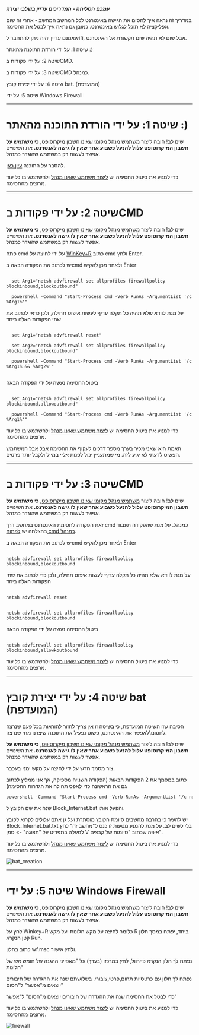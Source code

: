 **_עמכם הסליחה - המדריכים עדיין בשלבי יצירה_**

במדריך זה נראה איך לחסום את הגישה באינטרנט לכל המחשב המחשב - אחרי זה שום אפליקציה לא תוכל לגלוש באינטרנט. כמובן גם נראה איך לבטל את החסימה.

אמנם עדיין יהיה ניתן להתחבר לwifi, אבל שום לא תהיה שום תקשורת אל האינטרנט.

שיטה 1: על ידי הורדת התוכנה מהאתר :)

שיטה 2: על ידי פקודות בCMD.

שיטה 3: על ידי פקודות בCMD כמנהל.

שיטה 4: על ידי יצירת קובץ bat. (המועדפת)

שיטה 5: על ידי Windows Firewall

---

# שיטה 1: על ידי הורדת התוכנה מהאתר :)

שים לב! חובה ליצור [משתמש מנהל מקומי שאינו חשבון מיקרוסופט](https://koshernet.github.io/2023/05/07/%D7%9E%D7%93%D7%A8%D7%99%D7%9A-%D7%9C%D7%99%D7%A6%D7%99%D7%A8%D7%AA-%D7%9E%D7%A9%D7%AA%D7%9E%D7%A9-%D7%97%D7%93%D7%A9-%D7%91%D7%9E%D7%97%D7%A9%D7%91.html), **כי משתמש על חשבון המיקרוסופט עלול להנעל כשבוע אחר שאין לו גישה לאנטרנט.** את השינויים אפשר לעשות רק במשתמש שהוגדר כמנהל.

להסבר על התוכנה [עיין כאן](https://koshernet.github.io/2023/10/07/%D7%94%D7%9E%D7%93%D7%A8%D7%99%D7%9A-%D7%94%D7%9E%D7%9C%D7%90-%D7%94%D7%A7%D7%A6%D7%A8-%D7%9C%D7%A0%D7%99%D7%94%D7%95%D7%9C-%D7%94%D7%97%D7%A1%D7%99%D7%9E%D7%94-%D7%91%D7%9E%D7%97%D7%A9%D7%91.html).

כדי למנוע את ביטול החסימה יש [ליצור משתמש שאינו מנהל](https://koshernet.github.io/2023/05/07/%D7%9E%D7%93%D7%A8%D7%99%D7%9A-%D7%9C%D7%99%D7%A6%D7%99%D7%A8%D7%AA-%D7%9E%D7%A9%D7%AA%D7%9E%D7%A9-%D7%97%D7%93%D7%A9-%D7%91%D7%9E%D7%97%D7%A9%D7%91.html) ולהשתמש בו כל עוד מרוצים מהחסימה.

---

#  שיטה 2: על ידי פקודות בCMD

שים לב! חובה ליצור [משתמש מנהל מקומי שאינו חשבון מיקרוסופט](https://koshernet.github.io/2023/05/07/%D7%9E%D7%93%D7%A8%D7%99%D7%9A-%D7%9C%D7%99%D7%A6%D7%99%D7%A8%D7%AA-%D7%9E%D7%A9%D7%AA%D7%9E%D7%A9-%D7%97%D7%93%D7%A9-%D7%91%D7%9E%D7%97%D7%A9%D7%91.html), **כי משתמש על חשבון המיקרוסופט עלול להנעל כשבוע אחר שאין לו גישה לאנטרנט.** את השינויים אפשר לעשות רק במשתמש שהוגדר כמנהל.

פתח cmd על ידי לחיצה על [WinKey+R](https://koshernet.github.io/2023/05/07/%D7%9C%D7%A4%D7%AA%D7%95%D7%97-CMD-%D7%9B%D7%9E%D7%A0%D7%94%D7%9C.html#%D7%A9%D7%99%D7%98%D7%94-2-%D7%93%D7%A8%D7%9A-run-winkeyr-%D7%94%D7%9E%D7%95%D7%A2%D7%93%D7%A4%D7%AA) כתוב cmd ולחץ Enter.

יש לכתוב את הפקודה הבאה בcmd ולאחר מכן להקיש Enter

<div class="code_div" dir="ltr">
<code class="language-cmd">
  set Arg1="netsh advfirewall set allprofiles firewallpolicy blockinbound,blockoutbound" <br>
  powershell -Command "Start-Process cmd -Verb RunAs -ArgumentList '/c %Arg1%'"
</code>
</div>

על מנת לוודא שלא תהיה כל תקלה עדיף לעשות איפוס תחילה, ולכן כדאי לכתוב את שתי הפקודות האלה ביחד

<div class="code_div" dir="ltr">
<code class="language-cmd">
  set Arg1="netsh advfirewall reset" <br>
  set Arg2="netsh advfirewall set allprofiles firewallpolicy blockinbound,blockoutbound" <br>
  powershell -Command "Start-Process cmd -Verb RunAs -ArgumentList '/c %Arg1% && %Arg2%'"

</code>
</div>

ביטול החסימה נעשה על ידי הפקודה הבאה

<div class="code_div" dir="ltr">
<code class="language-cmd">
  set Arg1="netsh advfirewall set allprofiles firewallpolicy blockinbound,allowoutbound" <br>
  powershell -Command "Start-Process cmd -Verb RunAs -ArgumentList '/c %Arg1%'"
</code>
</div>

כדי למנוע את ביטול החסימה יש [ליצור משתמש שאינו מנהל](https://koshernet.github.io/2023/05/07/%D7%9E%D7%93%D7%A8%D7%99%D7%9A-%D7%9C%D7%99%D7%A6%D7%99%D7%A8%D7%AA-%D7%9E%D7%A9%D7%AA%D7%9E%D7%A9-%D7%97%D7%93%D7%A9-%D7%91%D7%9E%D7%97%D7%A9%D7%91.html) ולהשתמש בו כל עוד מרוצים מהחסימה.

האמת היא שאני מכיר בערך מספר דרכים לעקוף את החסימה אבל אבל המשתמש הפשוט לדעתי לא יגיע לזה. מי שמתעניין יכול לפנות אליי במייל ולקבל יותר פרטים.

---

#  שיטה 3: על ידי פקודות בCMD

שים לב! חובה ליצור [משתמש מנהל מקומי שאינו חשבון מיקרוסופט](https://koshernet.github.io/2023/05/07/%D7%9E%D7%93%D7%A8%D7%99%D7%9A-%D7%9C%D7%99%D7%A6%D7%99%D7%A8%D7%AA-%D7%9E%D7%A9%D7%AA%D7%9E%D7%A9-%D7%97%D7%93%D7%A9-%D7%91%D7%9E%D7%97%D7%A9%D7%91.html), **כי משתמש על חשבון המיקרוסופט עלול להנעל כשבוע אחר שאין לו גישה לאנטרנט.** את השינויים אפשר לעשות רק במשתמש שהוגדר כמנהל.

זאת הפקודה לחסימת האינטרנט במחשב דרך cmd כמנהל. על מנת שהפקודה תעבוד בהצלחה יש [לפתוח cmd כמנהל]( https://koshernet.github.io/2023/05/07/%D7%9C%D7%A4%D7%AA%D7%95%D7%97-CMD-%D7%9B%D7%9E%D7%A0%D7%94%D7%9C.html ).

יש לכתוב את הפקודה הבאה בcmd ולאחר מכן להקיש Enter

<div class="code_div" dir="ltr">
<code class="language-cmd">
netsh advfirewall set allprofiles firewallpolicy blockinbound,blockoutbound
</code>
</div>

על מנת לוודא שלא תהיה כל תקלה עדיף לעשות איפוס תחילה, ולכן כדי לכתוב את שתי הפקודות האלה ביחד

<div class="code_div" dir="ltr">
<code class="language-cmd">
netsh advfirewall reset
  <br>
netsh advfirewall set allprofiles firewallpolicy blockinbound,blockoutbound
</code>
</div>

ביטול החסימה נעשה על ידי הפקודה הבאה

<div class="code_div" dir="ltr">
<code class="language-cmd">
netsh advfirewall set allprofiles firewallpolicy blockinbound,allowkoutbound
</code>
</div>


כדי למנוע את ביטול החסימה יש [ליצור משתמש שאינו מנהל](https://koshernet.github.io/2023/05/07/%D7%9E%D7%93%D7%A8%D7%99%D7%9A-%D7%9C%D7%99%D7%A6%D7%99%D7%A8%D7%AA-%D7%9E%D7%A9%D7%AA%D7%9E%D7%A9-%D7%97%D7%93%D7%A9-%D7%91%D7%9E%D7%97%D7%A9%D7%91.html) ולהשתמש בו כל עוד מרוצים מהחסימה.

---

# שיטה 4: על ידי יצירת קובץ bat (המועדפת)

הסיבה שזו השיטה המועדפת, כי בשיטה זו אין צריך לחזור להוראות בכל פעם שנרצה לחסום\לאפשר את האינטרנט, פשוט נפעיל את התוכנה שיצרנו מתי שנרצה.

שים לב! חובה ליצור [משתמש מנהל מקומי שאינו חשבון מיקרוסופט](https://koshernet.github.io/2023/05/07/%D7%9E%D7%93%D7%A8%D7%99%D7%9A-%D7%9C%D7%99%D7%A6%D7%99%D7%A8%D7%AA-%D7%9E%D7%A9%D7%AA%D7%9E%D7%A9-%D7%97%D7%93%D7%A9-%D7%91%D7%9E%D7%97%D7%A9%D7%91.html), **כי משתמש על חשבון המיקרוסופט עלול להנעל כשבוע אחר שאין לו גישה לאנטרנט.** את השינויים אפשר לעשות רק במשתמש שהוגדר כמנהל.

צור מסמך חדש על ידי לחיצה על מקש ימני בעכבר.

כתוב במסמך את 2 הפקודות הבאות (הפקודה השנייה מספיקה, אך אני ממליץ לכתוב גם את הראשונה כדי לאפס תחילה את הגדרות החסימה)

<div dir="ltr" style="width: 100%;display: flex;">
<code class="language-cmd" style="width: 100%;display: flex;white-space: nowrap;overflow: scroll;scrollbar-width: thin;">
powershell -Command "Start-Process cmd -Verb RunAs -ArgumentList '/c netsh advfirewall reset & netsh advfirewall set allprofiles firewallpolicy blockinbound,blockoutbound'"
</code>
</div>

שנה את שם הקובץ ל Block_Internet.bat והפעל אותו.

יש להעיר כי בהרבה מחשבים סיומת הקובץ מוסתרת ועל גן אתם עלולים לקרוא לקובץ Block_Internet.bat.txt בלי לשים לב. על מנת להמנע מטעות זו כנס ל"מחשב זה" לחץ למעלה בתפריט על "תצוגה" -> סמן V איפה שכתוב "סיומות של קבצים".

כדי למנוע את ביטול החסימה יש [ליצור משתמש שאינו מנהל](https://koshernet.github.io/2023/05/07/%D7%9E%D7%93%D7%A8%D7%99%D7%9A-%D7%9C%D7%99%D7%A6%D7%99%D7%A8%D7%AA-%D7%9E%D7%A9%D7%AA%D7%9E%D7%A9-%D7%97%D7%93%D7%A9-%D7%91%D7%9E%D7%97%D7%A9%D7%91.html) ולהשתמש בו כל עוד מרוצים מהחסימה.

![bat_creation](https://github.com/koshernet/koshernet.github.io/assets/155895553/45d7a588-f2dc-4b76-9542-77f10e71da36)


---

# שיטה 5: על ידי Windows Firewall

שים לב! חובה ליצור [משתמש מנהל מקומי שאינו חשבון מיקרוסופט](https://koshernet.github.io/2023/05/07/%D7%9E%D7%93%D7%A8%D7%99%D7%9A-%D7%9C%D7%99%D7%A6%D7%99%D7%A8%D7%AA-%D7%9E%D7%A9%D7%AA%D7%9E%D7%A9-%D7%97%D7%93%D7%A9-%D7%91%D7%9E%D7%97%D7%A9%D7%91.html), **כי משתמש על חשבון המיקרוסופט עלול להנעל כשבוע אחר שאין לו גישה לאנטרנט.** את השינויים אפשר לעשות רק במשתמש שהוגדר כמנהל.

לחץ על Winkey+R כלומר לחיצה על מקש חלונות ועל מקש R ביחד, יפתח במסך חלון קטן הנקרא Run.

כתוב בחלון wf.msc ולחץ אישור.

נפתח לך חלון הנקרא פיירוול, לחץ במרכזו (בערך) על "מאפייני ההגנה של חומש אש של חלונות"

נפתח לך חלון עם כרטסיות תחום,פרטי,ציבורי. בשלושתם שנה את ההגדרה של חיבורים יוצאים מ"אפשר" ל"חסום"

כדי לבטל את החסימה שנה את ההגדרה של חיבורים יוצאים מ"חסום" ל"אפשר"

כדי למנוע את ביטול החסימה יש [ליצור משתמש שאינו מנהל](https://koshernet.github.io/2023/05/07/%D7%9E%D7%93%D7%A8%D7%99%D7%9A-%D7%9C%D7%99%D7%A6%D7%99%D7%A8%D7%AA-%D7%9E%D7%A9%D7%AA%D7%9E%D7%A9-%D7%97%D7%93%D7%A9-%D7%91%D7%9E%D7%97%D7%A9%D7%91.html) ולהשתמש בו כל עוד מרוצים מהחסימה.

![firewall](https://github.com/koshernet/koshernet.github.io/assets/155895553/e98853e0-94f2-4284-83d9-41b940b024e5)
